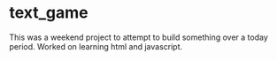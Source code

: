 # text_game
This was a weekend project to attempt to build something over a today period. 
Worked on learning html and javascript.
